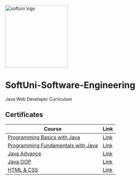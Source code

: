<img src="https://upload.wikimedia.org/wikipedia/commons/7/76/Logo_Software_University_%28SoftUni%29_-_blue.png" alt="softuni logo" width="200" height="200">

# SoftUni-Software-Engineering 

Java Web Developer Curriculum

<h2>Certificates</h2>

| **Course**                                                            | **Link**                                                   |
| --------------------------------------------------------------------- | ---------------------------------------------------------- |
| <a href="https://softuni.bg/trainings/3741/programming-basics-with-java-april-2022"> Programming Basics with Java </a> | <a href="https://softuni.bg/certificates/details/128057/379c3a16">Link</a> |
| <a href="https://softuni.bg/trainings/3731/programming-fundamentals-with-java-may-2022">Programming Fundamentals with Java</a> | <a href="https://softuni.bg/Certificates/Details/138496/5c935098"> Link</a> |
| <a href="https://softuni.bg/trainings/3844/java-advanced-september-2022">Java Advance</a> | <a href="https://softuni.bg/Certificates/Details/152233/4a714b63"> Link</a> |
| <a href="https://softuni.bg/trainings/3845/java-oop-october-2022" > Java OOP </a> | <a href="https://softuni.bg/Certificates/Details/150611/75d4edf3"> Link</a> |
| <a href="https://softuni.bg/trainings/3975/html-and-css-january-2023">HTML & CSS</a> | <a href="https://softuni.bg/certificates/details/163143/85b495cd">Link</a> |
